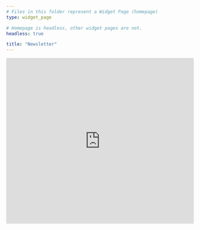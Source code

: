 ```yaml
---
# Files in this folder represent a Widget Page (homepage)
type: widget_page

# Homepage is headless, other widget pages are not.
headless: true

title: "Newsletter"
---
```

<iframe width="540" height="445" src="https://14acb9c5.sibforms.com/serve/MUIEAMrw8krvWRD566UYbo7ND5sKKInduKMX0m16ThuPpsMhCoXGC99ne9tPwBExUHrOYhtcxZWZFPB1V8Bk_uUih7D4Nhsm3ZqD68Y1sQcLCMtPw7VufP3PkRjtFbOhvgq39Z2XAXj9JARPPhCI3vUnJiQbxWFBrBJHQBRU1-fpSNSZFv5xjDAzRaJpw3GFw6RCCFl79_GPlI1S" frameborder="0" scrolling="auto" allowfullscreen style="display: block;margin-left: auto;margin-right: auto;max-width: 100%;"></iframe>